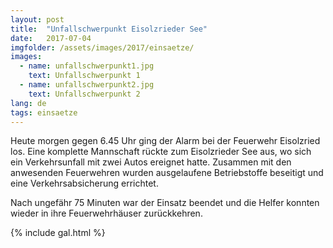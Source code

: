 ```yaml
---
layout: post
title:  "Unfallschwerpunkt Eisolzrieder See"
date:   2017-07-04
imgfolder: /assets/images/2017/einsaetze/
images:
  - name: unfallschwerpunkt1.jpg
    text: Unfallschwerpunkt 1
  - name: unfallschwerpunkt2.jpg
    text: Unfallschwerpunkt 2
lang: de
tags: einsaetze
---
```


Heute morgen gegen 6.45 Uhr ging der Alarm bei der Feuerwehr Eisolzried los. Eine komplette Mannschaft rückte zum Eisolzrieder See aus, wo sich ein Verkehrsunfall mit zwei Autos ereignet hatte. Zusammen mit den anwesenden Feuerwehren wurden ausgelaufene Betriebstoffe beseitigt und eine Verkehrsabsicherung errichtet.

Nach ungefähr 75 Minuten war der Einsatz beendet und die Helfer konnten wieder in ihre Feuerwehrhäuser zurückkehren.

{% include gal.html %}
